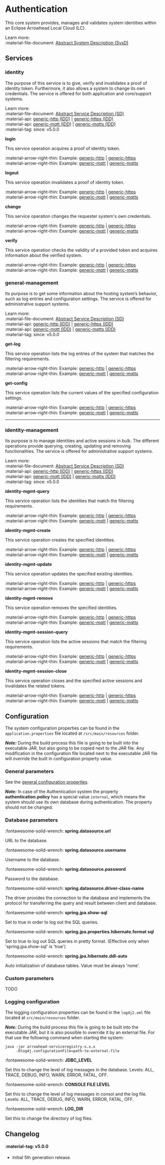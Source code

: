 # Authentication

This core system provides, manages and validates system identities within an Eclipse Arrowhead Local Cloud (LC).

Learn more: <br />
:material-file-document: [Abstract System Description (SysD)](../assets/sysd/5_0_0/authentication_sysd.pdf)

## Services

### identity

The purpose of this service is to give, verify and invalidates a proof of identity token. Furthermore, it also allows a system to change its own credentials. The service is offered for both application and core/support systems.

Learn more: <br />
:material-file-document: [Abstract Service Description (SD)](../assets/sd/5_0_0/identity_sd.pdf) <br />
:material-api: [generic-http (IDD)](../api/authentication/identity-generic-http.md) | [generic-https (IDD)](../api/authentication/identity-generic-http.md) <br />
:material-api: [generic-mqtt (IDD)](todo) | [generic-mqtts (IDD)](todo) <br />
:material-tag: since: v5.0.0 

**login**

This service operation acquires a proof of identity token.

:material-arrow-right-thin: Example: [generic-http](../api/authentication/identity-generic-http.md#login) | [generic-https](../api/authentication/identity-generic-http.md#login)<br />
:material-arrow-right-thin: Example: [generic-mqtt](todo) | [generic-mqtts](todo)

**logout**

This service operation invalidates a proof of identity token.

:material-arrow-right-thin: Example: [generic-http](../api/authentication/identity-generic-http.md#logout) | [generic-https](../api/authentication/identity-generic-http.md#logout)<br />
:material-arrow-right-thin: Example: [generic-mqtt](todo) | [generic-mqtts](todo)

**change**

This service operation changes the requester system's own credentials.

:material-arrow-right-thin: Example: [generic-http](../api/authentication/identity-generic-http.md#change) | [generic-https](../api/authentication/identity-generic-http.md#change)<br />
:material-arrow-right-thin: Example: [generic-mqtt](todo) | [generic-mqtts](todo)

**verify**

This service operation checks the validity of a provided token and acquires information about the verified system.

:material-arrow-right-thin: Example: [generic-http](../api/authentication/identity-generic-http.md#verify) | [generic-https](../api/authentication/identity-generic-http.md#verify)<br />
:material-arrow-right-thin: Example: [generic-mqtt](todo) | [generic-mqtts](todo)

### general-management

Its purpose is to get some information about the hosting system’s behavior, such as log entries and configuration settings. The service is offered for administrative support systems.

Learn more: <br />
:material-file-document: [Abstract Service Description (SD)](../assets/sd/5_0_0/general-management_sd.pdf) <br />
:material-api: [generic-http (IDD)](todo) | [generic-https (IDD)](todo) <br />
:material-api: [generic-mqtt (IDD)](todo) | [generic-mqtts (IDD)](todo) <br />
:material-tag: since: v5.0.0 

**get-log**

This service operation lists the log entries of the system that matches the filtering requirements.

:material-arrow-right-thin: Example: [generic-http](../api/general/general-management-generic-http.md#get-log) | [generic-https](../api/general/general-management-generic-http.md#get-log)<br />
:material-arrow-right-thin: Example: [generic-mqtt](todo) | [generic-mqtts](todo)

**get-config**

This service operation lists the current values of the specified configuration settings.

:material-arrow-right-thin: Example: [generic-http](../api/general/general-management-generic-http.md#get-config) | [generic-https](../api/general/general-management-generic-http.md#get-config)<br />
:material-arrow-right-thin: Example: [generic-mqtt](todo) | [generic-mqtts](todo)

-----

### identity-management

Its purpose is to manage identities and active sessions in bulk. The different operations provide querying, creating, updating and removing functionalities. The service is offered for administrative support systems.

Learn more: <br />
:material-file-document: [Abstract Service Description (SD)](../assets/sd/5_0_0/identity-management_sd.pdf) <br />
:material-api: [generic-http (IDD)](../api/authentication/identity-management-generic-http.md) | [generic-https (IDD)](../api/authentication/identity-management-generic-http.md) <br />
:material-api: [generic-mqtt (IDD)](todo) | [generic-mqtts (IDD)](todo) <br />
:material-tag: since: v5.0.0 

**identity-mgmt-query**

This service operation lists the identities that match the filtering requirements.

:material-arrow-right-thin: Example: [generic-http](../api/authentication/identity-management-generic-http.md#identity-mgmt-query) | [generic-https](../api/authentication/identity-management-generic-http.md#identity-mgmt-query)<br />
:material-arrow-right-thin: Example: [generic-mqtt](todo) | [generic-mqtts](todo)

**identity-mgmt-create**

This service operation creates the specified identities.

:material-arrow-right-thin: Example: [generic-http](../api/authentication/identity-management-generic-http.md#identity-mgmt-create) | [generic-https](../api/authentication/identity-management-generic-http.md#identity-mgmt-create)<br />
:material-arrow-right-thin: Example: [generic-mqtt](todo) | [generic-mqtts](todo)

**identity-mgmt-update**

This service operation updates the specified existing identities.

:material-arrow-right-thin: Example: [generic-http](../api/authentication/identity-management-generic-http.md#identity-mgmt-update) | [generic-https](../api/authentication/identity-management-generic-http.md#identity-mgmt-update)<br />
:material-arrow-right-thin: Example: [generic-mqtt](todo) | [generic-mqtts](todo)

**identity-mgmt-remove**

This service operation removes the specified identities.

:material-arrow-right-thin: Example: [generic-http](../api/authentication/identity-management-generic-http.md#identity-mgmt-remove) | [generic-https](../api/authentication/identity-management-generic-http.md#identity-mgmt-remove)<br />
:material-arrow-right-thin: Example: [generic-mqtt](todo) | [generic-mqtts](todo)

**identity-mgmt-session-query**

This service operation lists the active sessions that match the filtering requirements.

:material-arrow-right-thin: Example: [generic-http](../api/authentication/identity-management-generic-http.md#identity-mgmt-session-query) | [generic-https](../api/authentication/identity-management-generic-http.md#identity-mgmt-session-query)<br />
:material-arrow-right-thin: Example: [generic-mqtt](todo) | [generic-mqtts](todo)

**identity-mgmt-session-close**

This service operation closes and the specified active sessions and invalidates the related tokens.

:material-arrow-right-thin: Example: [generic-http](../api/authentication/identity-management-generic-http.md#identity-mgmt-session-close) | [generic-https](../api/authentication/identity-management-generic-http.md#identity-mgmt-session-close)<br />
:material-arrow-right-thin: Example: [generic-mqtt](todo) | [generic-mqtts](todo)

## Configuration

The system configuration properties can be found in the `application.properties` file located at `/src/main/resources` folder.

**_Note:_** During the build process this file is going to be built into the executable JAR, but also going to be copied next to the JAR file. Any modification in the configuration file located next to the executable JAR file will override the built in configuration property value.

### General parameters

See the [general configuration properties](../general/general_config_props.md).

**_Note:_** In case of the Authentication system the property **authentication.policy** has a special value `internal`, which means the system should use its own database during authentication. The property should not be changed.

### Database parameters

:fontawesome-solid-wrench: **spring.datasource.url**

URL to the database.

:fontawesome-solid-wrench: **spring.datasource.username**

Username to the database.

:fontawesome-solid-wrench: **spring.datasource.password**

Password to the database.

:fontawesome-solid-wrench: **spring.datasource.driver-class-name**

The driver provides the connection to the database and implements the protocol for transferring the query
and result between client and database.

:fontawesome-solid-wrench: **spring.jpa.show-sql**

Set to true in order to log out the SQL queries.

:fontawesome-solid-wrench: **spring.jpa.properties.hibernate.format sql**

Set to true to log out SQL queries in pretty format. (Effective only when 'spring.jpa.show-sql' is 'true')

:fontawesome-solid-wrench: **spring.jpa.hibernate.ddl-auto**

Auto initialization of database tables. Value must be always 'none'.

### Custom parameters

TODO

### Logging configuration

The logging configuration properties can be found in the `log4j2.xml` file located at `src/main/resources`
folder.

**_Note:_** During the build process this file is going to be built into the executable JAR, but it is also possible to
override it by an external file. For that use the following command when starting the system:
```
java -jar arrowhead-serviceregistry-x.x.x
     -Dlog4j.configurationFile=path-to-external-file
```

:fontawesome-solid-wrench: **JDBC_LEVEL**

Set this to change the level of log messages in the database. Levels: ALL, TRACE, DEBUG, INFO, WARN,
ERROR, FATAL, OFF.

:fontawesome-solid-wrench: **CONSOLE FILE LEVEL**

Set this to change the level of log messages in consol and the log file. Levels: ALL, TRACE, DEBUG,
INFO, WARN, ERROR, FATAL, OFF.

:fontawesome-solid-wrench: **LOG_DIR**

Set this to change the directory of log files.

## Changelog

#### :material-tag: v5.0.0 

- Initial 5th generation release.
